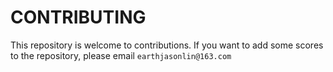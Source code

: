 # CONTRIBUTING

This repository is welcome to contributions. If you want to add some scores to the repository, please email `earthjasonlin@163.com`